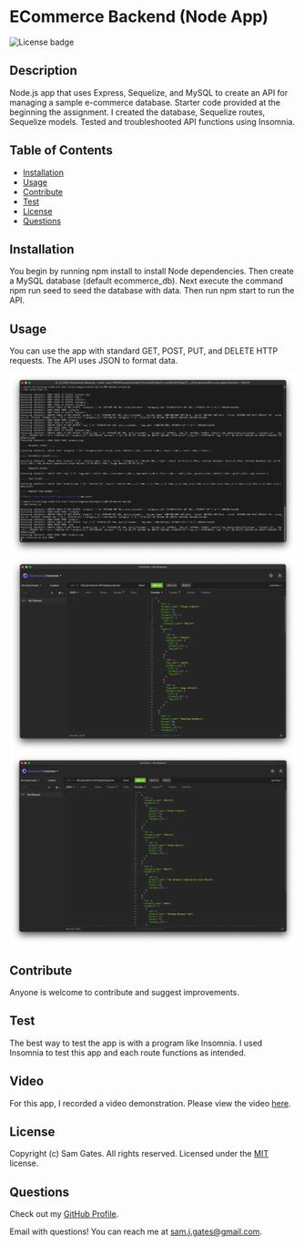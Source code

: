 # ECommerce Backend (Node App)

![License badge](https://img.shields.io/badge/license-MIT-green)

## Description

Node.js app that uses Express, Sequelize, and MySQL to create an API for managing a sample e-commerce database. Starter code provided at the beginning the assignment. I created the database, Sequelize routes, Sequelize models. Tested and troubleshooted API functions using Insomnia.

## Table of Contents

- [Installation](#installation)
- [Usage](#usage)
- [Contribute](#contribute)
- [Test](#test)
- [License](#license)
- [Questions](#questions)

## Installation

You begin by running npm install to install Node dependencies. Then create a MySQL database (default ecommerce_db). Next execute the command npm run seed to seed the database with data. Then run npm start to run the API.

## Usage

You can use the app with standard GET, POST, PUT, and DELETE HTTP requests. The API uses JSON to format data.

![Screenshot 1](assets/images/screen1.png)
![Screenshot 2](assets/images/screen2.png)
![Screenshot 3](assets/images/screen3.png)

## Contribute

Anyone is welcome to contribute and suggest improvements.

## Test

The best way to test the app is with a program like Insomnia. I used Insomnia to test this app and each route functions as intended.

## Video

For this app, I recorded a video demonstration. Please view the video [here](https://drive.google.com/file/d/1M_CtbBRlF_v69GquJSkVArCQYuXHPRrc/view).

## License

Copyright (c) Sam Gates. All rights reserved.
Licensed under the [MIT](https://opensource.org/licenses/MIT) license.

## Questions

Check out my [GitHub Profile](https://github.com/sg0703).

Email with questions! You can reach me at sam.j.gates@gmail.com.
